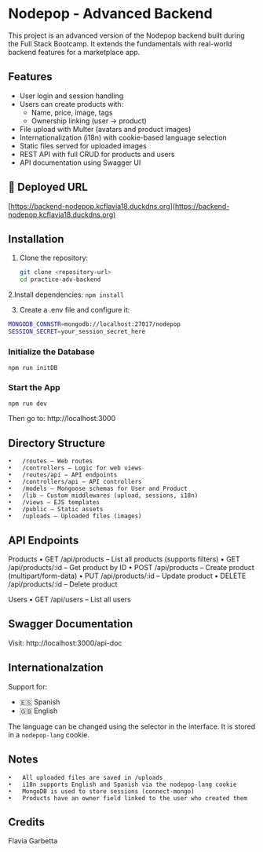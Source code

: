 # Nodepop - Advanced Backend

This project is an advanced version of the Nodepop backend built during the Full Stack Bootcamp. It extends the fundamentals with real-world backend features for a marketplace app.

## Features

- User login and session handling
- Users can create products with:
  - Name, price, image, tags
  - Ownership linking (user → product)
- File upload with Multer (avatars and product images)
- Internationalization (i18n) with cookie-based language selection
- Static files served for uploaded images
- REST API with full CRUD for products and users
- API documentation using Swagger UI

## 📌 Deployed URL

[https://backend-nodepop.kcflavia18.duckdns.org](https://backend-nodepop.kcflavia18.duckdns.org)

## Installation

1. Clone the repository:

   ```bash
   git clone <repository-url>
   cd practice-adv-backend
   ```

2.Install dependencies:
`npm install`

3. Create a .env file and configure it:

```bash
MONGODB_CONNSTR=mongodb://localhost:27017/nodepop
SESSION_SECRET=your_session_secret_here
```

### Initialize the Database

`npm run initDB`

### Start the App

`npm run dev`

Then go to:
http://localhost:3000

## Directory Structure

    •	/routes – Web routes
    •	/controllers – Logic for web views
    •	/routes/api – API endpoints
    •	/controllers/api – API controllers
    •	/models – Mongoose schemas for User and Product
    •	/lib – Custom middlewares (upload, sessions, i18n)
    •	/views – EJS templates
    •	/public – Static assets
    •	/uploads – Uploaded files (images)

## API Endpoints

Products
• GET /api/products – List all products (supports filters)
• GET /api/products/:id – Get product by ID
• POST /api/products – Create product (multipart/form-data)
• PUT /api/products/:id – Update product
• DELETE /api/products/:id – Delete product

Users
• GET /api/users – List all users

## Swagger Documentation

Visit:
http://localhost:3000/api-doc

## Internationalzation

Support for:

- 🇪🇸 Spanish
- 🇬🇧 English

The language can be changed using the selector in the interface. It is stored in a `nodepop-lang` cookie.

## Notes

    •	All uploaded files are saved in /uploads
    •	i18n supports English and Spanish via the nodepop-lang cookie
    •	MongoDB is used to store sessions (connect-mongo)
    •	Products have an owner field linked to the user who created them

## Credits

Flavia Garbetta
